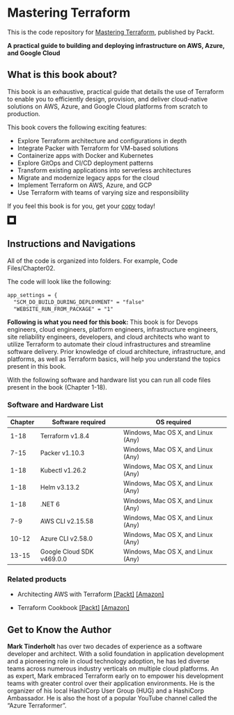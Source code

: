 # Mastering Terraform

<a href="https://www.packtpub.com/en-us/product/mastering-terraform-9781835086018?utm_source=github&utm_medium=repository&utm_campaign=9781786461629"><img src="https://content.packt.com/_/image/xxlarge/B21183/cover_image_large.jpg" alt="" height="256px" align="right"></a>

This is the code repository for [Mastering Terraform](https://www.packtpub.com/en-us/product/mastering-terraform-9781835086018?utm_source=github&utm_medium=repository&utm_campaign=9781786461629), published by Packt.

**A practical guide to building and deploying infrastructure on AWS, Azure, and Google Cloud**

## What is this book about?
This book is an exhaustive, practical guide that details the use of Terraform to enable you to efficiently design, provision, and deliver cloud-native solutions on AWS, Azure, and Google Cloud platforms from scratch to production.

This book covers the following exciting features:
* Explore Terraform architecture and configurations in depth
* Integrate Packer with Terraform for VM-based solutions
* Containerize apps with Docker and Kubernetes
* Explore GitOps and CI/CD deployment patterns
* Transform existing applications into serverless architectures
* Migrate and modernize legacy apps for the cloud
* Implement Terraform on AWS, Azure, and GCP
* Use Terraform with teams of varying size and responsibility

If you feel this book is for you, get your [copy](https://www.amazon.com/dp/1835086012) today!

<a href="https://www.packtpub.com/?utm_source=github&utm_medium=banner&utm_campaign=GitHubBanner"><img src="https://raw.githubusercontent.com/PacktPublishing/GitHub/master/GitHub.png" 
alt="https://www.packtpub.com/" border="5" /></a>

## Instructions and Navigations
All of the code is organized into folders. For example, Code Files/Chapter02.

The code will look like the following:
```
app_settings = {
  "SCM_DO_BUILD_DURING_DEPLOYMENT" = "false"
  "WEBSITE_RUN_FROM_PACKAGE" = "1"
```

**Following is what you need for this book:**
This book is for Devops engineers, cloud engineers, platform engineers, infrastructure engineers, site reliability engineers, developers, and cloud architects who want to utilize Terraform to automate their cloud infrastructures and streamline software delivery. Prior knowledge of cloud architecture, infrastructure, and platforms, as well as Terraform basics, will help you understand the topics present in this book.

With the following software and hardware list you can run all code files present in the book (Chapter 1-18).
### Software and Hardware List
| Chapter | Software required | OS required |
| -------- | ------------------------------------ | ----------------------------------- |
| 1-18 | Terraform v1.8.4 | Windows, Mac OS X, and Linux (Any) |
| 7-15 | Packer v1.10.3 | Windows, Mac OS X, and Linux (Any) |
| 1-18 | Kubectl v1.26.2 | Windows, Mac OS X, and Linux (Any) |
| 1-18 | Helm v3.13.2 | Windows, Mac OS X, and Linux (Any) |
| 1-18 | .NET 6 | Windows, Mac OS X, and Linux (Any) |
| 7-9 | AWS CLI v2.15.58 | Windows, Mac OS X, and Linux (Any) |
| 10-12 | Azure CLI v2.58.0 | Windows, Mac OS X, and Linux (Any) |
| 13-15 | Google Cloud SDK v469.0.0 | Windows, Mac OS X, and Linux (Any) |


### Related products
* Architecting AWS with Terraform [[Packt]](https://www.packtpub.com/en-us/product/architecting-aws-with-terraform-9781803248561?utm_source=github&utm_medium=repository&utm_campaign=) [[Amazon]](https://www.amazon.com/dp/1803248564)

* Terraform Cookbook [[Packt]](https://www.packtpub.com/en-us/product/terraform-cookbook-9781804616420?utm_source=github&utm_medium=repository&utm_campaign=) [[Amazon]](https://www.amazon.com/dp/1804616427)

## Get to Know the Author
**Mark Tinderholt**
has over two decades of experience as a software developer and architect. With a solid foundation in application development and a pioneering role in cloud technology adoption, he has led diverse teams across numerous industry verticals on multiple cloud platforms. An as expert, Mark embraced Terraform early on to empower his development teams with greater control over their application environments. He is the organizer of his local HashiCorp User Group (HUG) and a HashiCorp Ambassador. He is also the host of a popular YouTube channel called the “Azure Terraformer”.
